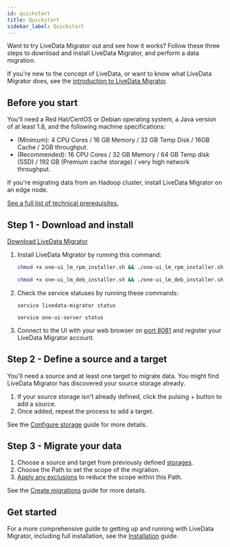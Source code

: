 ```yaml
---
id: quickstart
title: Quickstart
sidebar_label: Quickstart
---
```


Want to try LiveData Migrator out and see how it works? Follow these three steps to download and install LiveData Migrator, and perform a data migration.

If you're new to the concept of LiveData, or want to know what LiveData Migrator does, see the [introduction to LiveData Migrator](./about.md).

## Before you start
You'll need a Red Hat/CentOS or Debian operating system, a Java version of at least 1.8, and the following machine specifications:
* (Minimum): 4 CPU Cores / 16 GB Memory / 32 GB Temp Disk / 16GB Cache / 2GB throughput.
* (Recommended): 16 CPU Cores / 32 GB Memory / 64 GB Temp disk (SSD) / 192 GB (Premium cache storage) / very high network throughput.

If you're migrating data from an Hadoop cluster, install LiveData Migrator on an edge node.

[See a full list of technical prerequisites.](./installation.md#prerequisites)

## Step 1 - Download and install
<div class="download">
<a href="https://customer.wandisco.com">Download LiveData Migrator</a>
</div>

1. Install LiveData Migrator by running this command:

    ```bash title="Red Hat/CentOS"
    chmod +x one-ui_lm_rpm_installer.sh && ./one-ui_lm_rpm_installer.sh
    ```

    ```bash title="Debian"
    chmod +x one-ui_lm_deb_installer.sh && ./one-ui_lm_deb_installer.sh
    ```

2. Check the service statuses by running these commands:

    ```
    service livedata-migrator status
    ```

    ```
    service one-ui-server status
    ```

1. Connect to the UI with your web browser on [port 8081](./operation-ui.md#before-you-start) and register your LiveData Migrator account.

## Step 2 - Define a source and a target
You'll need a source and at least one target to migrate data. You might find LiveData Migrator has discovered your source storage already.
1. If your source storage isn't already defined, click the pulsing + button to add a source.
1. Once added, repeat the process to add a target.

See the [Configure storage](./operation-ui.md#configure-storage) guide for more details.

## Step 3 - Migrate your data
1. Choose a source and target from previously defined [storages](./operation-ui.md#configure-storage).
2. Choose the Path to set the scope of the migration.
3. [Apply any exclusions](./operation-ui.md#add-new-exclusions) to reduce the scope within this Path.

See the [Create migrations](./operation-ui.md#create-migrations) guide for more details.

## Get started
For a more comprehensive guide to getting up and running with LiveData Migrator, including full installation, see the [Installation](./installation.md) guide.
